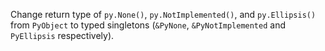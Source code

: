 Change return type of `py.None()`, `py.NotImplemented()`, and `py.Ellipsis()` from `PyObject` to typed singletons (`&PyNone`, `&PyNotImplemented` and `PyEllipsis` respectively).
